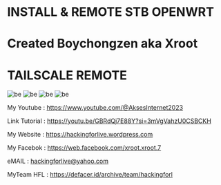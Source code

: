 # INSTALL & REMOTE STB OPENWRT

# Created Boychongzen aka Xroot

#  TAILSCALE REMOTE
![be](https://raw.githubusercontent.com/boychongzen18/tailscale/refs/heads/main/4.jpg)
![be](https://raw.githubusercontent.com/boychongzen18/tailscale/refs/heads/main/3.jpg)
![be](https://raw.githubusercontent.com/boychongzen18/tailscale/refs/heads/main/2.jpg)
![be](https://raw.githubusercontent.com/boychongzen18/tailscale/refs/heads/main/1.jpg)


My Youtube    : https://www.youtube.com/@AksesInternet2023

Link Tutorial : https://youtu.be/GBRdQj7E88Y?si=3mVgVahzU0CSBCKH

My Website    : https://hackingforlive.wordpress.com

My Facebok    : https://web.facebook.com/xroot.xroot.7

eMAIL         : hackingforlive@yahoo.com     

MyTeam HFL    : https://defacer.id/archive/team/hackingforl
